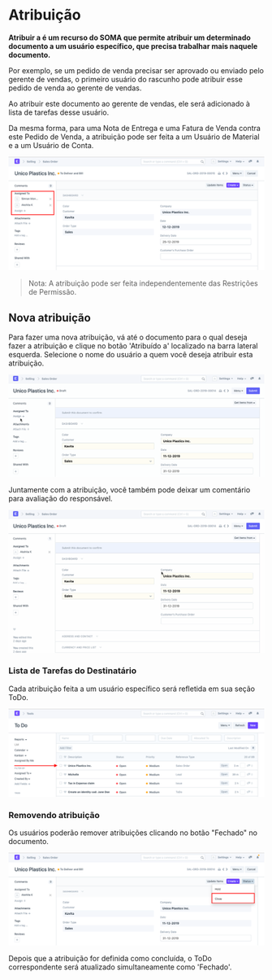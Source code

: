 # Atribuição


**Atribuir a é um recurso do SOMA que permite atribuir um determinado documento a um usuário específico, que precisa trabalhar mais naquele documento.**


Por exemplo, se um pedido de venda precisar ser aprovado ou enviado pelo gerente de vendas, o primeiro usuário do rascunho pode atribuir esse pedido de venda ao gerente de vendas.


Ao atribuir este documento ao gerente de vendas, ele será adicionado à lista de tarefas desse usuário.


Da mesma forma, para uma Nota de Entrega e uma Fatura de Venda contra este Pedido de Venda, a atribuição pode ser feita a um Usuário de Material e a um Usuário de Conta.


![Assignment](/files/using-assignment-1.png)



> 
> Nota: A atribuição pode ser feita independentemente das Restrições de Permissão.
> 
> 
> 


## Nova atribuição


Para fazer uma nova atribuição, vá até o documento para o qual deseja fazer a atribuição e clique no botão 'Atribuído a' localizado na barra lateral esquerda. Selecione o nome do usuário a quem você deseja atribuir esta atribuição.


![Assignment](/files/using-assignment-2.gif)


Juntamente com a atribuição, você também pode deixar um comentário para avaliação do responsável.


![Assignment](/files/using-assignment-3.gif)


### Lista de Tarefas do Destinatário


Cada atribuição feita a um usuário específico será refletida em sua seção ToDo.


![Assignment](/files/using-assignment-4.png)


### Removendo atribuição


Os usuários poderão remover atribuições clicando no botão "Fechado" no documento.


![Assignment](/files/using-assignment-5.png)


Depois que a atribuição for definida como concluída, o ToDo correspondente será atualizado simultaneamente como 'Fechado'.

